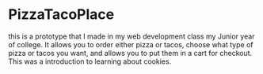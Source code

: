 # PizzaTacoPlace
this is a prototype that I made in my web development class my Junior year of college.
It allows you to order either pizza or tacos, choose what type of pizza or tacos you want, and allows you to put them in a cart for checkout.
This was a introduction to learning about cookies.
